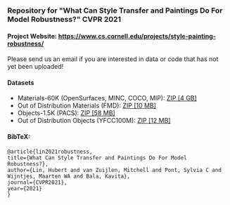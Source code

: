 ### Repository for "What Can Style Transfer and Paintings Do For Model Robustness?" CVPR 2021

#### Project Website: https://www.cs.cornell.edu/projects/style-painting-robustness/

Please send us an email if you are interested in data or code that has not yet been uploaded!

#### Datasets

- Materials-60K (OpenSurfaces, MINC, COCO, MIP):  <a href=https://www.cs.cornell.edu/projects/style-painting-robustness/datasets/Materials.zip>ZIP [4 GB]</a>
- Out of Distribution Materials (FMD):  <a href=https://www.cs.cornell.edu/projects/style-painting-robustness/datasets/FMD_224_all.zip>ZIP [10 MB]</a>
- Objects-1.5K (PACS):  <a href=https://www.cs.cornell.edu/projects/style-painting-robustness/datasets/PACS_1499.zip>ZIP [58 MB]</a>
- Out of Distribution Objects (YFCC100M):  <a href=https://www.cs.cornell.edu/projects/style-painting-robustness/datasets/flickr_yfcc100m_PACS_categories.zip>ZIP [12 MB]</a>


#### BibTeX:
``` 
@article{lin2021robustness,
title={What Can Style Transfer and Paintings Do For Model Robustness?},
author={Lin, Hubert and van Zuijlen, Mitchell and Pont, Sylvia C and Wijntjes, Maarten WA and Bala, Kavita},
journal={CVPR2021},
year={2021}
}
```

